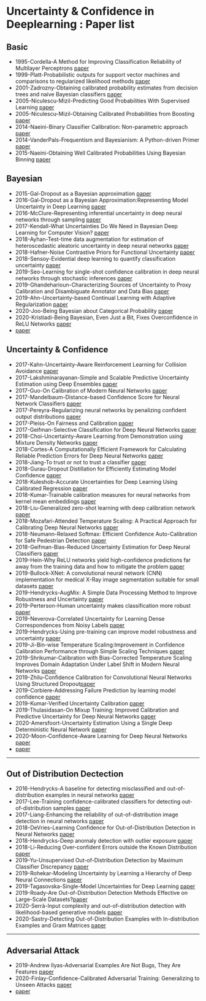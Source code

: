 # Uncertainty & Confidence in Deeplearning : Paper list

## Basic
* 1995-Cordella-A Method for Improving Classification Reliability of Multilayer Perceptrons [paper](https://ieeexplore.ieee.org/abstract/document/410358)
* 1999-Platt-Probabilistic outputs for support vector machines and comparisons to regularized likelihood methods [paper](https://www.researchgate.net/profile/John_Platt/publication/2594015_Probabilistic_Outputs_for_Support_Vector_Machines_and_Comparisons_to_Regularized_Likelihood_Methods/links/004635154cff5262d6000000.pdf)
* 2001-Zadrozny-Obtaining calibrated probability estimates from decision trees and naive Bayesian classifiers [paper](http://citeseerx.ist.psu.edu/viewdoc/download?doi=10.1.1.29.3039&rep=rep1&type=pdf)
* 2005-Niculescu-Mizil-Predicting Good Probabilities With Supervised Learning [paper](https://arxiv.org/pdf/1401.3390.pdf)
* 2005-Niculescu-Mizil-Obtaining Calibrated Probabilities from Boosting [paper](https://www.aaai.org/Papers/Workshops/2007/WS-07-05/WS07-05-006.pdf)
* 2014-Naeini-Binary Classifier Calibration: Non-parametric approach [paper](http://github.com)
* 2014-VanderPals-Frequentism and Bayesianism: A Python-driven Primer [paper](https://arxiv.org/pdf/1411.5018.pdf)
* 2015-Naeini-Obtaining Well Calibrated Probabilities Using Bayesian Binning [paper](https://scholar.google.com/scholar?hl=ko&as_sdt=0%2C5&q=Obtaining+Well+Calibrated+Probabilities+Using+Bayesian+Binning&btnG=)

## Bayesian
* 2015-Gal-Dropout as a Bayesian approximation [paper](https://arxiv.org/pdf/1506.02157.pdf)
* 2016-Gal-Dropout as a Bayesian Approximation:Representing Model Uncertainty in Deep Learning [paper](http://www.jmlr.org/proceedings/papers/v48/gal16.pdf)
* 2016-McClure-Representing inferential uncertainty in deep neural networks through sampling [paper](https://openreview.net/forum?id=HJ1JBJ5gl&noteId=HJhI6ZALe)
* 2017-Kendall-What Uncertainties Do We Need in Bayesian Deep Learning for Computer Vision? [paper](http://papers.nips.cc/paper/7141-what-uncertainties-do-we-need)
* 2018-Ayhan-Test-time data augmentation for estimation of heteroscedastic aleatoric uncertainty in deep neural networks [paper](https://openreview.net/forum?id=rJZz-knjz)
* 2018-Hafner-Noise Contrastive Priors for Functional Uncertainty [paper](https://arxiv.org/abs/1807.09289)
* 2018-Sensoy-Evidential deep learning to quantify classification uncertainty [paper](http://papers.nips.cc/paper/7580-evidential-deep-learning-to-quantify-classification-uncertainty)
* 2019-Seo-Learning for single-shot confidence calibration in deep neural networks through stochastic inferences [paper](http://openaccess.thecvf.com/content_CVPR_2019/html/Seo_Learning_for_Single-Shot_Confidence_Calibration_in_Deep_Neural_Networks_Through_CVPR_2019_paper.html)
* 2019-Ghandeharioun-Characterizing Sources of Uncertainty to Proxy Calibration and Disambiguate Annotator and Data Bias [paper](https://arxiv.org/abs/1909.09285)
* 2019-Ahn-Uncertainty-based Continual Learning with Adaptive Regularization [paper](https://papers.nips.cc/paper/8690-uncertainty-based-continual-learning-with-adaptive-regularization)
* 2020-Joo-Being Bayesian about Categorical Probability [paper](https://arxiv.org/abs/2002.07965)
* 2020-Kristiadi-Being Bayesian, Even Just a Bit, Fixes Overconfidence in ReLU Networks [paper](https://arxiv.org/abs/2002.10118)
* [paper](http://github.com)


## Uncertainty & Confidence
* 2017-Kahn-Uncertainty-Aware Reinforcement Learning for Collision Avoidance [paper](https://arxiv.org/pdf/1702.01182.pdf)
* 2017-Lakshminarayanan-Simple and Scalable Predictive Uncertainty Estimation using Deep Ensembles [paper](http://papers.nips.cc/paper/7219-simple-and-scalable-predictive-uncertainty-estimation-using-deep-ensembles)
* 2017-Guo-On Calibration of Modern Neural Networks [paper](https://arxiv.org/pdf/1706.04599.pdf)
* 2017-Mandelbaum-Distance-based Confidence Score for Neural Network Classifiers [paper](https://arxiv.org/abs/1709.09844)
* 2017-Pereyra-Regularizing neural networks by penalizing confident output distributions [paper](https://arxiv.org/abs/1701.06548)
* 2017-Pleiss-On Fairness and Calibration [paper](http://papers.nips.cc/paper/7151-on-fairness-and-calibration)
* 2017-Geifman-Selective Classification for Deep Neural Networks [paper](https://papers.nips.cc/paper/7073-selective-classification-for-deep-neural-networks.pdfm)
* 2018-Choi-Uncertainty-Aware Learning from Demonstration using Mixture Density Networks [paper](https://ieeexplore.ieee.org/stamp/stamp.jsp?arnumber=8462978)
* 2018-Cortes-A Computationally Efficient Framework for Calculating Reliable Prediction Errors for Deep Neural Networks [paper](https://pubs.acs.org/doi/abs/10.1021/acs.jcim.8b00542)
* 2018-Jiang-To trust or not to trust a classifier [paper](http://papers.nips.cc/paper/7798-to-trust-or-not-to-trust-a-classifier)
* 2018-Gurau-Dropout Distillation for Efficiently Estimating Model Confidence [paper](https://arxiv.org/abs/1809.10562)
* 2018-Kuleshob-Accurate Uncertainties for Deep Learning Using Calibrated Regression [paper](https://arxiv.org/abs/1807.00263)
* 2018-Kumar-Trainable calibration measures for neural networks from kernel mean embeddings [paper](http://proceedings.mlr.press/v80/kumar18a.html)
* 2018-Liu-Generalized zero-shot learning with deep calibration network [paper](http://papers.nips.cc/paper/7471-generalized-zero-shot-learning-with-deep-calibration-network)
* 2018-Mozafari-Attended Temperature Scaling: A Practical Approach for Calibrating Deep Neural Networks [paper](https://arxiv.org/abs/1810.11586)
* 2018-Neumann-Relaxed Softmax: Efficient Confidence Auto-Calibration for Safe Pedestrian Detection [paper](https://openreview.net/forum?id=S1lG7aTnqQ)
* 2018-Geifman-Bias-Reduced Uncertainty Estimation for Deep Neural Classifiers [paper](https://arxiv.org/abs/1805.08206)
* 2019-Hein-Why ReLU networks yield high-confidence predictions far away from the training data and how to mitigate the problem [paper](http://openaccess.thecvf.com/content_CVPR_2019/html/Hein_Why_ReLU_Networks_Yield_High-Confidence_Predictions_Far_Away_From_the_CVPR_2019_paper.html)
* 2019-Bullock-XNet: A convolutional neural network (CNN) implementation for medical X-Ray image segmentation suitable for small datasets [paper](https://www.spiedigitallibrary.org/conference-proceedings-of-spie/10953/109531Z/XNet--a-convolutional-neural-network-CNN-implementation-for-medical/10.1117/12.2512451.short)
* 2019-Hendrycks-AugMix: A Simple Data Processing Method to Improve Robustness and Uncertainty [paper](https://arxiv.org/abs/1912.02781)
* 2019-Perterson-Human uncertainty makes classification more robust [paper](http://openaccess.thecvf.com/content_ICCV_2019/html/Peterson_Human_Uncertainty_Makes_Classification_More_Robust_ICCV_2019_paper.html)
* 2019-Neverova-Correlated Uncertainty for Learning Dense Correspondences from Noisy Labels [paper](https://papers.nips.cc/paper/8378-correlated-uncertainty-for-learning-dense-correspondences-from-noisy-labels)
* 2019-Hendrycks-Using pre-training can improve model robustness and uncertainty [paper](https://arxiv.org/abs/1901.09960)
* 2019-Ji-Bin-wise Temperature Scaling:Improvement in Confidence Calibration Performance through Simple Scaling Techniques [paper](https://arxiv.org/abs/1908.11528)
* 2019-Shrikumar-Calibration with Bias-Corrected Temperature Scaling Improves Domain Adaptation Under Label Shift in Modern Neural Networks [paper](https://arxiv.org/abs/1901.06852)
* 2019-Zhilu-Confidence Calibration for Convolutional Neural Networks Using Structured Dropout[paper](https://arxiv.org/pdf/1906.09551.pdf)
* 2019-Corbiere-Addressing Failure Prediction by learning model confidence [paper](https://arxiv.org/abs/1910.04851)
* 2019-Kumar-Verified Uncertainty Calibration [paper](https://papers.nips.cc/paper/8635-verified-uncertainty-calibration)
* 2019-Thulasidasan-On Mixup Training: Improved Calibration and Predictive Uncertainty for Deep Neural Networks [paper](https://arxiv.org/abs/1905.11001)
* 2020-Amersfoort-Uncertainty Estimation Using a Single Deep Deterministic Neural Network [paper](https://arxiv.org/abs/2003.02037)
* 2020-Moon-Confidence-Aware Learning for Deep Neural Networks [paper](https://arxiv.org/abs/2007.01458)
* [paper](http://github.com)


* * *
## Out of Distribution Dectection
* 2016-Hendrycks-A baseline for detecting misclassified and out-of-distribution examples in neural networks [paper](https://arxiv.org/abs/1610.02136)
* 2017-Lee-Training confidence-calibrated classifiers for detecting out-of-distribution samples [paper](https://arxiv.org/abs/1711.09325)
* 2017-Liang-Enhancing the reliability of out-of-distribution image detection in neural networks [paper](https://arxiv.org/abs/1706.02690)
* 2018-DeVries-Learning Confidence for Out-of-Distribution Detection in Neural Networks [paper](https://arxiv.org/abs/1802.04865)
* 2018-Hendrycks-Deep anomaly detection with outlier exposure [paper](https://arxiv.org/abs/1812.04606)
* 2018-Li-Reducing Over-confident Errors outside the Known Distribution [paper](https://arxiv.org/abs/1804.03166)
* 2019-Yu-Unsupervised Out-of-Distribution Detection by Maximum Classifier Discrepancy [paper](http://openaccess.thecvf.com/content_ICCV_2019/html/Yu_Unsupervised_Out-of-Distribution_Detection_by_Maximum_Classifier_Discrepancy_ICCV_2019_paper.html)
* 2019-Rohekar-Modeling Uncertainty by Learning a Hierarchy of Deep Neural Connections [paper](https://papers.nips.cc/paper/8677-modeling-uncertainty-by-learning-a-hierarchy-of-deep-neural-connections)
* 2019-Tagasovska-Single-Model Uncertainties for Deep Learning [paper](https://arxiv.org/abs/1811.00908)
* 2019-Roady-Are Out-of-Distribution Detection Methods Effective on Large-Scale Datasets?[paper](https://arxiv.org/pdf/1910.14034.pdf)
* 2020-Serrà-Input complexity and out-of-distribution detection with likelihood-based generative models [paper](https://arxiv.org/abs/1909.11480)
* 2020-Sastry-Detecting Out-of-Distribution Examples with In-distribution Examples and Gram Matrices [paper](http://github.com)

* * *
## Adversarial Attack
* 2019-Andrew Ilyas-Adversarial Examples Are Not Bugs, They Are Features [paper](https://arxiv.org/abs/1905.02175) 
* 2020-Finlay-Confidence-Calibrated Adversarial Training: Generalizing to Unseen Attacks [paper](https://arxiv.org/abs/1903.09215)
* [paper](http://github.com)
